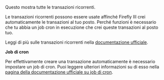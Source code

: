 Questo mostra tutte le transazioni ricorrenti.

Le transazioni ricorrenti possono essere usate affinché Firefly III crei automaticamente le transazioni al tuo posto. Perché funzioni è necessario che tu abbia un job cron in esecuzione che crei queste transazioni al posto tuo.

Leggi di più sulle transazioni ricorrenti nella [documentazione ufficiale](https://docs.firefly-iii.org/advanced-concepts/recurring).

**Job di cron**

Per effettivamente creare una transazione automaticamente è necessario impostare un job di cron. Puoi leggere ulteriori informazioni su di esso nella [pagina della documentazione ufficiale su job di cron](https://docs.firefly-iii.org/advanced-installation/cron).